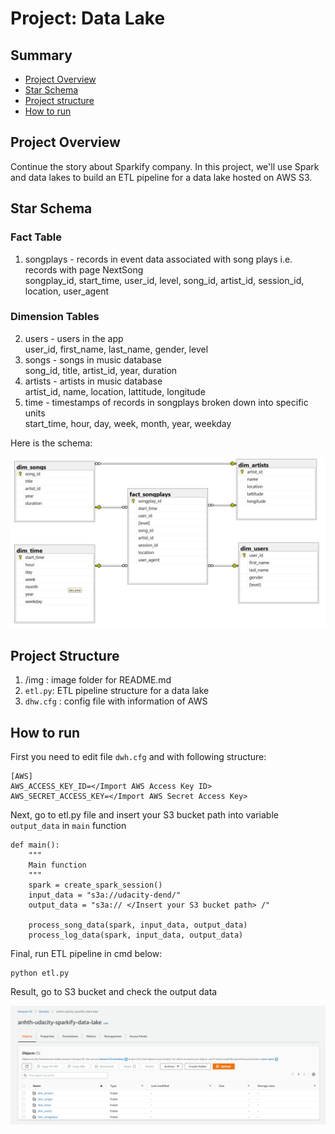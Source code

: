 # Project: Data Lake

## Summary
* [Project Overview](#Project-Overview)
* [Star Schema](#Star-Schema)
* [Project structure](#Project-Structure)
* [How to run](#How-to-run)

## Project Overview
Continue the story about Sparkify company. In this project, we'll use Spark and data lakes to build an ETL pipeline for a data lake hosted on AWS S3.

## Star Schema
### Fact Table
1. songplays - records in event data associated with song plays i.e. records with page NextSong<br>songplay_id, start_time, user_id, level, song_id, artist_id, session_id, location, user_agent
### Dimension Tables
2. users - users in the app<br>user_id, first_name, last_name, gender, level
3. songs - songs in music database<br>song_id, title, artist_id, year, duration
4. artists - artists in music database<br>artist_id, name, location, lattitude, longitude
5. time - timestamps of records in songplays broken down into specific units<br>start_time, hour, day, week, month, year, weekday

Here is the schema:

![Schema!](img/diagram.png "Schema")

## Project Structure

1. /img : image folder for README.md
2. `etl.py`: ETL pipeline structure for a data lake
3. `dhw.cfg` : config file with information of AWS

## How to run

First you need to edit file `dwh.cfg` and with following structure:

```
[AWS]
AWS_ACCESS_KEY_ID=</Import AWS Access Key ID>
AWS_SECRET_ACCESS_KEY=</Import AWS Secret Access Key>
```

Next, go to etl.py file and insert your S3 bucket path into variable `output_data` in `main` function

```
def main():
    """
    Main function
    """
    spark = create_spark_session()
    input_data = "s3a://udacity-dend/"
    output_data = "s3a:// </Insert your S3 bucket path> /"
    
    process_song_data(spark, input_data, output_data)    
    process_log_data(spark, input_data, output_data)
```


Final, run ETL pipeline in cmd below:

```
python etl.py
```

Result, go to S3 bucket and check the output data

![Result!](img/result.png "Result")



